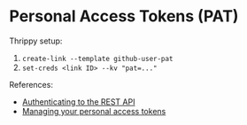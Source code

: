 # Personal Access Tokens (PAT)

Thrippy setup:

1. `create-link --template github-user-pat`
2. `set-creds <link ID> --kv "pat=..."`

References:

- [Authenticating to the REST API](https://docs.github.com/en/rest/authentication/authenticating-to-the-rest-api?apiVersion=2022-11-28#authenticating-with-a-personal-access-token)
- [Managing your personal access tokens](https://docs.github.com/en/authentication/keeping-your-account-and-data-secure/managing-your-personal-access-tokens)
